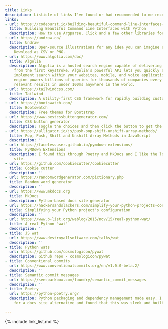 ```yaml
---
title: Links
description: Listicle of links I've found or had recommended to me recently
links:
- url: https://codeburst.io/building-beautiful-command-line-interfaces-with-python-26c7e1bb54df
  title: Building Beautiful Command Line Interfaces with Python
  description: How to use Argparse, Click and a few other libraries for a Python CLI.
- url: https://undraw.co/
  title: Undraw
  description: Open-source illustrations for any idea you can imagine and create.
    Download as CSV or PNG.
- url: https://www.algolia.com/doc/
  title: Algolia
  description: Algolia is a hosted search engine capable of delivering real-time results
    from the first keystroke. Algolia’s powerful API lets you quickly and seamlessly
    implement search within your websites, mobile, and voice applications. Our search
    engine powers billions of queries for thousands of companies every month, delivering
    relevant results in under 100ms anywhere in the world.
- url: https://tailwindcss.com/
  title: Tailwind
  description: A utility-first CSS framework for rapidly building custom designs.
- url: https://bootswatch.com/
  title: Bootswatch
  description: Free themes for Bootstrap
- url: https://www.bestcssbuttongenerator.com/
  title: CSS button generator
  description: Toggle the choices and then click the button to get the CSS.
- url: https://alligator.io/js/push-pop-shift-unshift-array-methods/
  title: Pop, Push, Shift and Unshift Array Methods in JavaScript
  description: ''
- url: https://facelessuser.github.io/pymdown-extensions/
  title: PyMDown Extensions
  description: I found this through Poetry and MkDocs and I like the look of this
    site.
- url: https://github.com/cookiecutter/cookiecutter
  title: Cookie cutter
  description: ''
- url: https://randomwordgenerator.com/pictionary.php
  title: Random word generator
  description: ''
- url: https://www.mkdocs.org
  title: MkDocs
  description: Python-based docs site generator
- url: https://hackersandslackers.com/simplify-your-python-projects-configuration/
  title: Simplifying your Python project's configuration
  description: ''
- url: https://www.b-list.org/weblog/2015/nov/15/real-python-wat/
  title: A real Python "wat"
  description: ''
- title: JS wat
  url: https://www.destroyallsoftware.com/talks/wat
  description: ''
- title: Python wats
  url: https://github.com/cosmologicon/pywat
  description: Github repo - cosmologicon/pywat
- title: Conventional commits
  url: https://www.conventionalcommits.org/en/v1.0.0-beta.2/
  description: ''
- title: Semantic commit messages
  url: https://seesparkbox.com/foundry/semantic_commit_messages
  description: ''
- title: Poetry
  url: https://python-poetry.org/
  description: Python packaging and dependency management made easy. I was looking
    for a docs site alternative and found that this was sleek and built on MkDocs.

---
```

{% include link_list.md %}